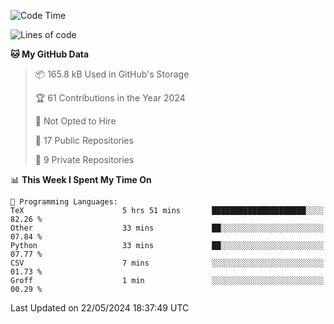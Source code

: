 <!--START_SECTION:waka-->
![Code Time](http://img.shields.io/badge/Code%20Time-913%20hrs%2049%20mins-blue)

![Lines of code](https://img.shields.io/badge/From%20Hello%20World%20I%27ve%20Written-208.7%20thousand%20lines%20of%20code-blue)

**🐱 My GitHub Data** 

> 📦 165.8 kB Used in GitHub's Storage 
 > 
> 🏆 61 Contributions in the Year 2024
 > 
> 🚫 Not Opted to Hire
 > 
> 📜 17 Public Repositories 
 > 
> 🔑 9 Private Repositories 
 > 
📊 **This Week I Spent My Time On** 

```text
💬 Programming Languages: 
TeX                      5 hrs 51 mins       █████████████████████░░░░   82.26 % 
Other                    33 mins             ██░░░░░░░░░░░░░░░░░░░░░░░   07.84 % 
Python                   33 mins             ██░░░░░░░░░░░░░░░░░░░░░░░   07.77 % 
CSV                      7 mins              ░░░░░░░░░░░░░░░░░░░░░░░░░   01.73 % 
Groff                    1 min               ░░░░░░░░░░░░░░░░░░░░░░░░░   00.29 % 
```


 Last Updated on 22/05/2024 18:37:49 UTC
<!--END_SECTION:waka-->
